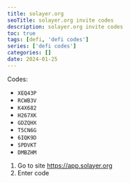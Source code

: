 ```yaml
---
title: solayer.org
seoTitle: solayer.org invite codes
description: solayer.org invite codes
toc: true
tags: [defi, 'defi codes']
series: ['defi codes']
categories: []
date: 2024-01-25
---
```


Codes:
- `XEQ43P`
- `RCWB3V`
- `K4X682`
- `H267XK`
- `GDZQHX`
- `T5CN6G`
- `6IQK9D`
- `SPDVKT`
- `DMBZHM`

1. Go to site https://app.solayer.org
2. Enter code

```

```


